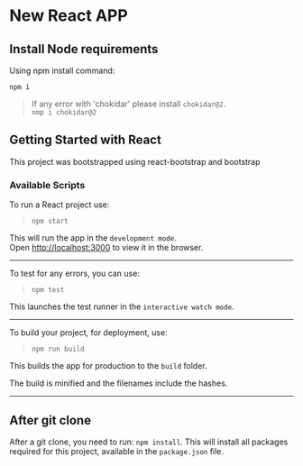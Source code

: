 # New React APP

## Install Node requirements 

Using npm install command:

``npm i``

> If any error with 'chokidar' please install `chokidar@2`.<br>
 `nmp i chokidar@2`


## Getting Started with React 

This project was bootstrapped using react-bootstrap and bootstrap

### Available Scripts

To run a React project use:

> `npm start`

This will run the app in the ``development mode``.\
Open [http://localhost:3000](http://localhost:3000) to view it in the browser.

<hr>

To test for any errors, you can use:

> `npm test`

This launches the test runner in the ``interactive watch mode``.

<hr>

To build your project, for deployment, use:

> `npm run build`

This builds the app for production to the `build` folder.

The build is minified and the filenames include the hashes.

<hr>




## After git clone

After a git clone, you need to run: `npm install`. 
This will install all packages required for this project, available in the ``package.json`` file.



